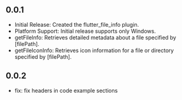## 0.0.1

* Initial Release: Created the flutter_file_info plugin.
* Platform Support: Initial release supports only Windows.
* getFileInfo: Retrieves detailed metadata about a file specified by [filePath].
* getFileIconInfo: Retrieves icon information for a file or directory specified by [filePath].

## 0.0.2

* fix: fix headers in code example sections
